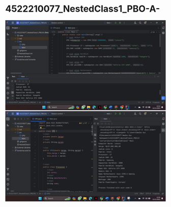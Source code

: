 # 4522210077_NestedClass1_PBO-A-
![gambar](NestedClass_4522210077.png)
![gambar](HasilRunNestedClass_4522210077.png)
